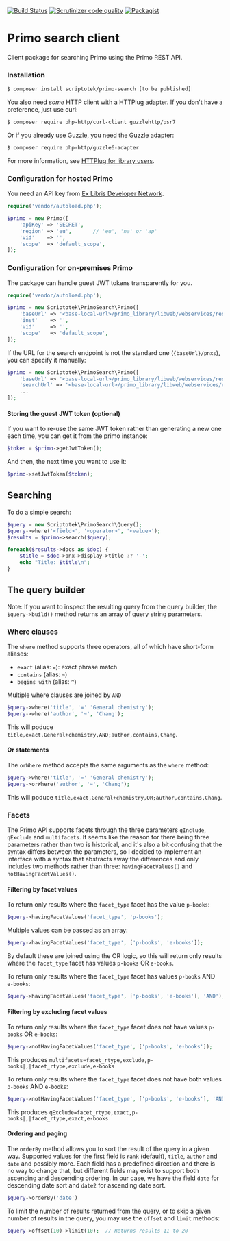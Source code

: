 [![Build Status](https://www.travis-ci.com/scriptotek/php-primo-search-client.svg?branch=master)](https://www.travis-ci.com/scriptotek/php-primo-search-client)
[![Scrutinizer code quality](https://scrutinizer-ci.com/g/scriptotek/php-primo-search-client/badges/quality-score.png?b=master)](https://scrutinizer-ci.com/g/scriptotek/php-primo-search-client/?branch=master)
[![Packagist](https://img.shields.io/packagist/v/scriptotek/primo-search-client.svg)](https://packagist.org/packages/scriptotek/primo-search-client)

# Primo search client

Client package for searching Primo using the Primo REST API.

### Installation

```sh
$ composer install scriptotek/primo-search [to be published]
```

You also need *some* HTTP client with a HTTPlug adapter.
If you don't have a preference, just use curl:

```sh
$ composer require php-http/curl-client guzzlehttp/psr7
```

Or if you already use Guzzle, you need the Guzzle adapter:

```sh
$ composer require php-http/guzzle6-adapter
```

For more information, see [HTTPlug for library users](http://docs.php-http.org/en/latest/httplug/users.html).

### Configuration for hosted Primo

You need an API key from [Ex Libris Developer Network](https://developers.exlibrisgroup.com/).

```php
require('vendor/autoload.php');

$primo = new Primo([
    'apiKey' => 'SECRET',
    'region' => 'eu',       // 'eu', 'na' or 'ap'
    'vid'    => '',
    'scope'  => 'default_scope',
]);
```

### Configuration for on-premises Primo

The package can handle guest JWT tokens transparently for you.

```php
require('vendor/autoload.php');

$primo = new Scriptotek\PrimoSearch\Primo([
    'baseUrl' => '<base-local-url>/primo_library/libweb/webservices/rest/v1/'
    'inst'    => '',
    'vid'     => '',
    'scope'   => 'default_scope',
]);
```

If the URL for the search endpoint is not the standard one (`{baseUrl}/pnxs`),
you can specify it manually:

```php
$primo = new Scriptotek\PrimoSearch\Primo([
    'baseUrl' => '<base-local-url>/primo_library/libweb/webservices/rest/v1/',
    'searchUrl' => '<base-local-url>/primo_library/libweb/webservices/rest/primo-explore/v1/pnxs',
    ...
]);
```

#### Storing the guest JWT token (optional)

If you want to re-use the same JWT token rather than generating a new one each time,
you can get it from the primo instance:

```php
$token = $primo->getJwtToken();
```

And then, the next time you want to use it:

```php
$primo->setJwtToken($token);
```

## Searching

To do a simple search:

```php
$query = new Scriptotek\PrimoSearch\Query();
$query->where('<field>', '<operator>', '<value>');
$results = $primo->search($query);

foreach($results->docs as $doc) {
    $title = $doc->pnx->display->title ?? '-';
    echo "Title: $title\n";
}
```
## The query builder

Note: If you want to inspect the resulting query from the query builder,
the `$query->build()` method returns an array of query string parameters.

### Where clauses

The `where` method supports three operators, all of which have short-form aliases:

- `exact` (alias: `=`): exact phrase match
- `contains` (alias: `~`)
- `begins with` (alias: `^`)

Multiple where clauses are joined by `AND`

```php
$query->where('title', '=' 'General chemistry');
$query->where('author', '~', 'Chang');
```

This will poduce `title,exact,General+chemistry,AND;author,contains,Chang`.

#### Or statements

The `orWhere` method accepts the same arguments as the `where` method:


```php
$query->where('title', '=' 'General chemistry');
$query->orWhere('author', '~', 'Chang');
```

This will poduce `title,exact,General+chemistry,OR;author,contains,Chang`.

### Facets

The Primo API supports facets through the three parameters `qInclude`, `qExclude` and `multifacets`.
It seems like the reason for there being three parameters rather than two is historical,
and it's also a bit confusing that the syntax differs between the parameters, so I decided to
implement an interface with a syntax that abstracts away the differences and only includes two methods rather than three:
`havingFacetValues()` and `notHavingFacetValues()`.

#### Filtering by facet values

To return only results where the `facet_type` facet has the value `p-books`:

```php
$query->havingFacetValues('facet_type', 'p-books');
```

Multiple values can be passed as an array:

```php
$query->havingFacetValues('facet_type', ['p-books', 'e-books']);
```

By default these are joined using the OR logic, so this
will return only results where the `facet_type` facet has values `p-books` OR `e-books`.

To return only results where the `facet_type` facet has values `p-books` AND `e-books`:

```php
$query->havingFacetValues('facet_type', ['p-books', 'e-books'], 'AND');
```

#### Filtering by excluding facet values

To return only results where the `facet_type` facet does not have values `p-books` OR `e-books`:

```php
$query->notHavingFacetValues('facet_type', ['p-books', 'e-books']);
```

This produces `multifacets=facet_rtype,exclude,p-books|,|facet_rtype,exclude,e-books`

To return only results where the `facet_type` facet does not have both values `p-books` AND `e-books`:

```php
$query->notHavingFacetValues('facet_type', ['p-books', 'e-books'], 'AND');
```

This produces `qExclude=facet_rtype,exact,p-books|,|facet_rtype,exact,e-books`

#### Ordering and paging

The `orderBy` method allows you to sort the result of the query in a given way.
Supported values for the first field is `rank` (default), `title`, `author` and `date`
and possibly more. Each field has a predefined direction and there is no way to change that,
but different fields may exist to support both ascending and descending ordering.
In our case, we have the field `date` for descending date sort and `date2` for
ascending date sort.

```php
$query->orderBy('date')
```

To limit the number of results returned from the query, or to skip a given number of
results in the query, you may use the `offset` and `limit` methods:

```php
$query->offset(10)->limit(10);  // Returns results 11 to 20
```

